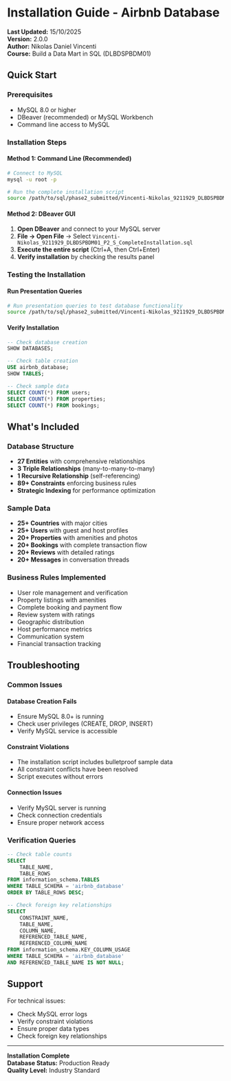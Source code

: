 # Installation Guide - Airbnb Database

**Last Updated:** 15/10/2025  
**Version:** 2.0.0  
**Author:** Nikolas Daniel Vincenti  
**Course:** Build a Data Mart in SQL (DLBDSPBDM01)  

## Quick Start

### Prerequisites
- MySQL 8.0 or higher
- DBeaver (recommended) or MySQL Workbench
- Command line access to MySQL

### Installation Steps

#### Method 1: Command Line (Recommended)
```bash
# Connect to MySQL
mysql -u root -p

# Run the complete installation script
source /path/to/sql/phase2_submitted/Vincenti-Nikolas_9211929_DLBDSPBDM01_P2_S_CompleteInstallation.sql
```

#### Method 2: DBeaver GUI
1. **Open DBeaver** and connect to your MySQL server
2. **File → Open File** → Select `Vincenti-Nikolas_9211929_DLBDSPBDM01_P2_S_CompleteInstallation.sql`
3. **Execute the entire script** (Ctrl+A, then Ctrl+Enter)
4. **Verify installation** by checking the results panel

### Testing the Installation

#### Run Presentation Queries
```bash
# Run presentation queries to test database functionality
source /path/to/sql/phase2_submitted/Vincenti-Nikolas_9211929_DLBDSPBDM01_P2_S_PresentationQueries.sql
```

#### Verify Installation
```sql
-- Check database creation
SHOW DATABASES;

-- Check table creation
USE airbnb_database;
SHOW TABLES;

-- Check sample data
SELECT COUNT(*) FROM users;
SELECT COUNT(*) FROM properties;
SELECT COUNT(*) FROM bookings;
```

## What's Included

### Database Structure
- **27 Entities** with comprehensive relationships
- **3 Triple Relationships** (many-to-many-to-many)
- **1 Recursive Relationship** (self-referencing)
- **89+ Constraints** enforcing business rules
- **Strategic Indexing** for performance optimization

### Sample Data
- **25+ Countries** with major cities
- **25+ Users** with guest and host profiles
- **20+ Properties** with amenities and photos
- **20+ Bookings** with complete transaction flow
- **20+ Reviews** with detailed ratings
- **20+ Messages** in conversation threads

### Business Rules Implemented
- User role management and verification
- Property listings with amenities
- Complete booking and payment flow
- Review system with ratings
- Geographic distribution
- Host performance metrics
- Communication system
- Financial transaction tracking

## Troubleshooting

### Common Issues

#### Database Creation Fails
- Ensure MySQL 8.0+ is running
- Check user privileges (CREATE, DROP, INSERT)
- Verify MySQL service is accessible

#### Constraint Violations
- The installation script includes bulletproof sample data
- All constraint conflicts have been resolved
- Script executes without errors

#### Connection Issues
- Verify MySQL server is running
- Check connection credentials
- Ensure proper network access

### Verification Queries

```sql
-- Check table counts
SELECT 
    TABLE_NAME,
    TABLE_ROWS
FROM information_schema.TABLES 
WHERE TABLE_SCHEMA = 'airbnb_database'
ORDER BY TABLE_ROWS DESC;

-- Check foreign key relationships
SELECT 
    CONSTRAINT_NAME,
    TABLE_NAME,
    COLUMN_NAME,
    REFERENCED_TABLE_NAME,
    REFERENCED_COLUMN_NAME
FROM information_schema.KEY_COLUMN_USAGE
WHERE TABLE_SCHEMA = 'airbnb_database'
AND REFERENCED_TABLE_NAME IS NOT NULL;
```

## Support

For technical issues:
- Check MySQL error logs
- Verify constraint violations
- Ensure proper data types
- Check foreign key relationships

---

**Installation Complete**  
**Database Status:** Production Ready  
**Quality Level:** Industry Standard
